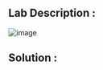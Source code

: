 ## Lab Description :

![image](https://github.com/ananthan05/Portswigger_labs/assets/140697378/5086ef31-864a-4e3f-a5b1-8f27bf57b35c)

## Solution :

